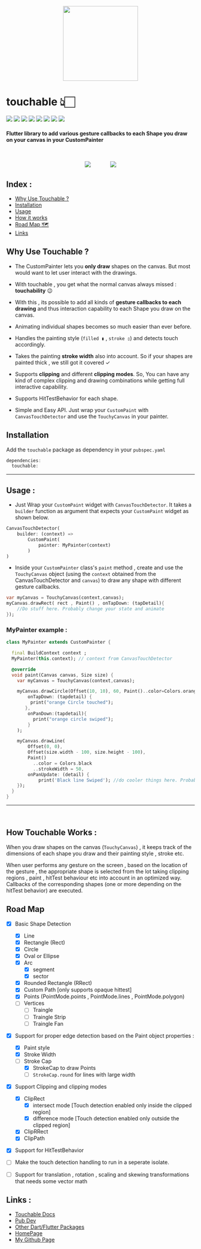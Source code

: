 <p align="center">
<img width="200" src="https://svgshare.com/i/KCn.svg"/>
</p>

# touchable 👆🏻 


[![](https://img.shields.io/pub/v/touchable)](https://pub.dev/packages/touchable)
[![](https://img.shields.io/badge/package-flutter-blue)](https://github.com/nateshmbhat/touchable)
[![](https://img.shields.io/github/license/nateshmbhat/touchable)](https://github.com/nateshmbhat/touchable)
[![](https://img.shields.io/github/stars/nateshmbhat/touchable)](https://github.com/nateshmbhat/touchable)
[![](https://img.shields.io/github/forks/nateshmbhat/touchable)](https://github.com/nateshmbhat/touchable)
[![](https://img.shields.io/twitter/url?style=social&url=https%3A%2F%2Fgithub.com%2Fnateshmbhat%2Ftouchable)](https://twitter.com/intent/tweet?text=Wow:&url=https%3A%2F%2Fgithub.com%2Fnateshmbhat%2Ftouchable)
[![](https://img.shields.io/github/languages/code-size/nateshmbhat/touchable)](https://github.com/nateshmbhat/touchable)
[![](https://img.shields.io/badge/author-nateshmbhat-green.svg)](https://github.com/nateshmbhat)





#### Flutter library to add various **gesture callbacks** to each **Shape** you draw on your canvas in your CustomPainter
<br />

<p align="center">
<img src="https://i.imgur.com/0Ft9FHJ.gif"/>
&nbsp; &nbsp;
&nbsp; &nbsp;
&nbsp; &nbsp;
<img src="https://i.imgur.com/Un41cTo.gif"/>
</p>


## Index : 
- [Why Use Touchable ?](#why-use-touchable)
- [Installation](#installation)
- [Usage](#usage)
- [How it works](#how-touchable-works)
- [Road Map 🗺](#road-map)
- [Links](#links)



## Why Use **Touchable** ? 
- The CustomPainter lets you **only draw** shapes on the canvas. But most would want to let user interact with the drawings.

- With touchable , you get what the normal canvas always missed : **touchability** 😉
- With this , its possible to add all kinds of **gesture callbacks to each drawing** and thus interaction capability to each Shape you draw on the canvas.
- Animating individual shapes becomes so much easier  than ever before.
- Handles the painting style (`filled ▮` , `stroke ▯`) and detects touch accordingly.
- Takes the painting **stroke width** also into account. So if your shapes are painted thick , we still got it covered ✓
- Supports **clipping** and different **clipping modes**. So, You can have any kind of complex clipping and drawing combinations while getting full interactive capability.
- Supports HitTestBehavior for each shape.
- Simple and Easy API. Just wrap your `CustomPaint` with `CanvasTouchDetector` and use the `TouchyCanvas` in your painter.


## Installation
Add the `touchable` package as dependency in your `pubspec.yaml`
```dart
dependencies:
  touchable:
```



---

## Usage :

- Just Wrap your `CustomPaint` widget with `CanvasTouchDetector`. It takes a `builder` function as argument that expects your `CustomPaint` widget as shown below.

```dart
CanvasTouchDetector(
    builder: (context) => 
        CustomPaint(
            painter: MyPainter(context)
        )
)
```
+ Inside your `CustomPainter` class's `paint` method , create and use the `TouchyCanvas` object (using the `context` obtained from the CanvasTouchDetector and `canvas`) to draw any shape with different gesture callbacks.

```dart
var myCanvas = TouchyCanvas(context,canvas);
myCanvas.drawRect( rect , Paint() , onTapDown: (tapDetail){
    //Do stuff here. Probably change your state and animate
});
```

### MyPainter example :

```dart
class MyPainter extends CustomPainter {

  final BuildContext context ;
  MyPainter(this.context); // context from CanvasTouchDetector

  @override
  void paint(Canvas canvas, Size size) {
    var myCanvas = TouchyCanvas(context,canvas); 

    myCanvas.drawCircle(Offset(10, 10), 60, Paint()..color=Colors.orange ,
        onTapDown: (tapdetail) {
         print("orange Circle touched");
       },
        onPanDown:(tapdetail){
          print("orange circle swiped");
        } 
    );

    myCanvas.drawLine(
        Offset(0, 0),
        Offset(size.width - 100, size.height - 100),
        Paint()
          ..color = Colors.black
          ..strokeWidth = 50, 
        onPanUpdate: (detail) {
            print('Black line Swiped'); //do cooler things here. Probably change app state or animate
    });
  }
}
```

---
<br />

## How Touchable Works : 
When you draw shapes on the canvas (`TouchyCanvas`) , it keeps track of the dimensions of each shape you draw and their painting style , stroke etc. 

When user performs any gesture on the screen , based on the location of the gesture , the appropriate shape is selected from the lot taking clipping regions , paint , hitTest behaviour etc into account in an optimized way. Callbacks of the corresponding shapes (one or more depending on the hitTest behavior) are executed.


## Road Map
- [x] Basic Shape Detection
  - [x] Line
  - [x] Rectangle (Rect)
  - [x] Circle 
  - [x] Oval or Ellipse
  - [x] Arc
    - [x] segment
    - [x] sector 
  - [x] Rounded Rectangle (RRect)
  - [x] Custom Path [only supports opaque hittest]
  - [x] Points (PointMode.points , PointMode.lines , PointMode.polygon)
  - [ ] Vertices
    - [ ] Traingle
    - [ ] Traingle Strip
    - [ ] Traingle Fan
- [x] Support for proper edge detection based on the Paint object properties :
  - [x] Paint style
  - [x] Stroke Width
  - [ ] Stroke Cap
    - [x] StrokeCap to draw Points
    - [ ] `StrokeCap.round` for lines with large width
- [x] Support Clipping and clipping modes
  - [x] ClipRect
    - [x] intersect mode [Touch detection enabled only inside the clipped region]
    - [x] difference mode [Touch detection enabled only outside the clipped region]
  - [x] ClipRRect
  - [x] ClipPath
- [x] Support for HitTestBehavior
- [ ] Make the touch detection handling to run in a seperate isolate.
- [ ] Support for translation , rotation , scaling and skewing transformations that needs some vector math


## Links : 
+ [Touchable Docs](https://pub.dev/documentation/touchable/latest/)
+ [Pub Dev](https://pub.dev/packages/touchable)
+ [Other Dart/Flutter Packages](https://pub.dev/packages?q=email%3Anateshmbhat1%40gmail.com)
+ [HomePage](https://github.com/nateshmbhat/touchable)
+ [My Github Page](https://github.com/nateshmbhat)
